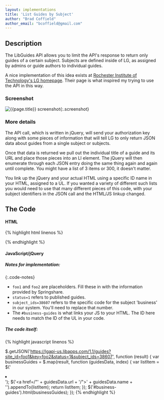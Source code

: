 ```yaml
---
layout: implementations
title: 'List Guides by Subject'
author: "Brad Coffield"
author_email: "bcoffield@gmail.com"
---
```

## Description
        
The LibGuides API allows you to limit the API's response to return only guides of a certain subject. Subjects are defined inside of LG, as assigned by admins or guide authors to individual guides.
        
A nice implementation of this idea exists at [Rochester Institute of Technology's LG homepage](http://infoguides.rit.edu/). Their page is what inspired my trying to use the API in this way.

### Screenshot

![{{page.title}} screenshot]({{site.baseurl}}/assets/{{page.title}}-screenshot.jpg){:.screenshot}

       
### More details
        
The API call, which is written in jQuery, will send your authorization key along with some pieces of information that will tell LG to only return JSON data about guides from a single subject or subjects.
        
Once that data is returned we pull out the individual title of a guide and its URL and place those pieces into an LI element. The jQuery will then enumerate through each JSON entry doing the same thing again and again until complete. You might have a list of 3 items or 300, it doesn't matter.
        
You link up the jQuery and your actual HTML using a specific ID name in your HTML, assigned to a UL. If you wanted a variety of different such lists you would need to use that many different pieces of this code, with your subject identifiers in the JSON call and the HTML/JS linkup changed.
    
        

## The Code

#### HTML

{% highlight html linenos %}
<ul id="business-guides"></ul>
{% endhighlight %}

#### JavaScript/jQuery

##### Notes for implementation:

{:.code-notes}
* `foo1` and `foo2` are placeholders. Fill these in with the information provided by Springshare.
* `status=1` refers to published guides.
* `subject_ids=38607` refers to the specific code for the subject 'business' in our system. You'll need to replace that number.
* The `#business-guides` is what links your JS to your HTML. The ID here needs to match the ID of the UL in your code.

##### The code itself:
{% highlight javascript linenos %}

$.getJSON('https://lgapi-us.libapps.com/1.1/guides?site_id=foo1&key=foo2&status=1&subject_ids=38607', function (result) {
  var businessGuides = $.map(result, function (guidesData, index) {
    var listItem = $('<li></li>');
    $('<a href=/"' + guidesData.url + '/">' + guidesData.name + '</a>').appendTo(listItem);
    return listItem;
  });
  $('#business-guides').html(businessGuides);
});
{% endhighlight %}